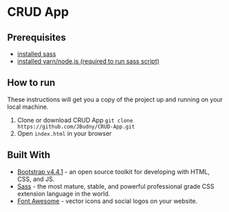 # CRUD App

## Prerequisites

-   [installed sass](https://sass-lang.com/)
-   [installed yarn/node.js (required to run sass script)](https://nodejs.org/en/download/)

## How to run

These instructions will get you a copy of the project up and running on your local machine.

1. Clone or download CRUD App 
    `git clone https://github.com/JBudny/CRUD-App.git`
2. Open `index.html` in your browser

## Built With

-   [Bootstrap v4.4.1](https://getbootstrap.com/) - an open source toolkit for developing with HTML, CSS, and JS. 
-   [Sass](https://sass-lang.com/) - the most mature, stable, and powerful professional grade CSS extension language in the world.
-   [Font Awesome](https://fontawesome.com/) - vector icons and social logos on your website.
